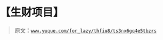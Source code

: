 # 【生财项目】

> 原文：[`www.yuque.com/for_lazy/thfiu8/ts3nx6gq4e5tbzrs`](https://www.yuque.com/for_lazy/thfiu8/ts3nx6gq4e5tbzrs)



